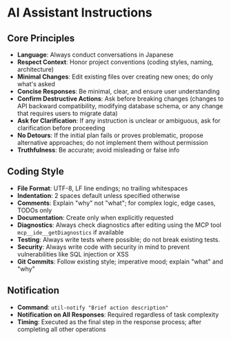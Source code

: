 # AI Assistant Instructions

## Core Principles

- **Language**: Always conduct conversations in Japanese
- **Respect Context**: Honor project conventions (coding styles, naming, architecture)
- **Minimal Changes**: Edit existing files over creating new ones; do only what's asked
- **Concise Responses**: Be minimal, clear, and ensure user understanding
- **Confirm Destructive Actions**: Ask before breaking changes (changes to API backward compatibility, modifying database schema, or any change that requires users to migrate data)
- **Ask for Clarification**: If any instruction is unclear or ambiguous, ask for clarification before proceeding
- **No Detours**: If the initial plan fails or proves problematic, propose alternative approaches; do not implement them without permission
- **Truthfulness**: Be accurate; avoid misleading or false info

## Coding Style

- **File Format**: UTF-8, LF line endings; no trailing whitespaces
- **Indentation**: 2 spaces default unless specified otherwise
- **Comments**: Explain "why" not "what"; for complex logic, edge cases, TODOs only
- **Documentation**: Create only when explicitly requested
- **Diagnostics**: Always check diagnostics after editing using the MCP tool `mcp__ide__getDiagnostics` if available
- **Testing**: Always write tests where possible; do not break existing tests.
- **Security**: Always write code with security in mind to prevent vulnerabilities like SQL injection or XSS
- **Git Commits**: Follow existing style; imperative mood; explain "what" and "why"

## Notification

- **Command**: `util-notify "Brief action description"`
- **Notification on All Responses**: Required regardless of task complexity
- **Timing**: Executed as the final step in the response process; after completing all other operations
